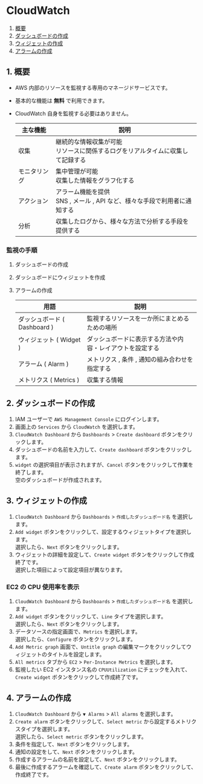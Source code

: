 # CloudWatch
1. [概要](#anchor1)
2. [ダッシュボードの作成](#anchor2)
3. [ウィジェットの作成](#anchor3)
4. [アラームの作成](#anchor4)

<a id="anchor1"></a>

## 1. 概要
 - AWS 内部のリソースを監視する専用のマネージドサービスです。
 - 基本的な機能は **無料** で利用できます。
 - CloudWatch 自身を監視する必要はありません。

   |主な機能|説明|
   |---|---|
   |収集|継続的な情報収集が可能<br>リソースに関係するログをリアルタイムに収集して記録する|
   |モニタリング|集中管理が可能<br>収集した情報をグラフ化する|
   |アクション|アラーム機能を提供<br>SNS , メール , API など、様々な手段で利用者に通知する|
   |分析|収集したログから、様々な方法で分析する手段を提供する|

### 監視の手順
1. ダッシュボードの作成
2. ダッシュボードにウィジェットを作成
3. アラームの作成

   |用語|説明|
   |---|---|
   |ダッシュボード ( Dashboard )|監視するリソースを一か所にまとめるための場所|
   |ウィジェット ( Widget )|ダッシュボードに表示する方法や内容・レイアウトを設定する|
   |アラーム ( Alarm )|メトリクス , 条件 , 通知の組み合わせを指定する|
   |メトリクス ( Metrics )|収集する情報|

<a id="anchor2"></a>

## 2. ダッシュボードの作成
1. IAM ユーザーで ` AWS Management Console ` にログインします。
2. 画面上の ` Services ` から ` CloudWatch ` を選択します。
3. ` CloudWatch Dashboard ` から ` Dashboards ` > ` Create dashboard ` ボタンをクリックします。
4. ダッシュボードの名前を入力して、` Create dashboard ` ボタンをクリックします。
5. ` widget ` の選択項目が表示されますが、` Cancel ` ボタンをクリックして作業を終了します。<br>空のダッシュボードが作成されます。

<a id="anchor3"></a>

## 3. ウィジェットの作成
1. ` CloudWatch Dashboard ` から ` Dashboards ` > ` 作成したダッシュボード名 ` を選択します。
2. ` Add widget ` ボタンをクリックして、設定するウィジェットタイプを選択します。<br>選択したら、` Next ` ボタンをクリックします。
3. ウィジェットの詳細を設定して、` Create widget ` ボタンをクリックして作成終了です。<br>選択した項目によって設定項目が異なります。

### EC2 の CPU 使用率を表示
1. ` CloudWatch Dashboard ` から ` Dashboards ` > ` 作成したダッシュボード名 ` を選択します。
2. ` Add widget ` ボタンをクリックして、` Line ` タイプを選択します。<br>選択したら、` Next ` ボタンをクリックします。
3. データソースの指定画面で、` Metrics ` を選択します。<br>選択したら、` Configure ` ボタンをクリックします。
4. ` Add Metric graph ` 画面で、` Untitle graph ` の編集マークをクリックしてウィジェットのタイトルを設定します。
5. ` All metrics ` タブから ` EC2 ` > ` Per-Instance Metrics ` を選択します。
6. 監視したい EC2 インスタンス名の ` CPUUtilization ` にチェックを入れて、` Create widget ` ボタンをクリックして作成終了です。

<a id="anchor4"></a>

## 4. アラームの作成
1. ` CloudWatch Dashboard ` から ` ▼ Alarms ` > ` All alarms ` を選択します。
2. ` Create alarm ` ボタンをクリックして、` Select metric ` から設定するメトリクスタイプを選択します。<br>選択したら、` Select metric ` ボタンをクリックします。
3. 条件を指定して、` Next ` ボタンをクリックします。
4. 通知の設定をして、` Next ` ボタンをクリックします。
5. 作成するアラームの名前を設定して、` Next ` ボタンをクリックします。
6. 最後に作成するアラームを確認して、` Create alarm ` ボタンをクリックして、作成終了です。
